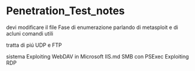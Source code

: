 # Penetration_Test_notes

devi modificare il file Fase di enumerazione parlando di metasploit e  di acluni comandi utili

tratta di piú UDP e FTP

sistema 
Exploiting WebDAV in Microsoft IIS.md
SMB con PSExec
Exploiting RDP
